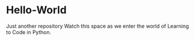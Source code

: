 # Hello-World
Just another repository
Watch this space as we enter the world of Learning to Code in Python.
